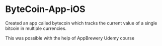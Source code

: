 # ByteCoin-App-iOS

Created an app called bytecoin which tracks the current value of a single bitcoin in multiple currencies.

This was possible with the help of AppBrewery Udemy course
